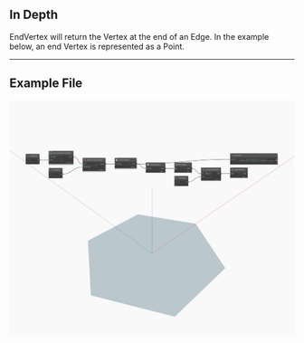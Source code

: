 ## In Depth
EndVertex will return the Vertex at the end of an Edge. In the example below, an end Vertex is represented as a Point.
___
## Example File

![EndVertex](./Autodesk.DesignScript.Geometry.Edge.EndVertex_img.jpg)

